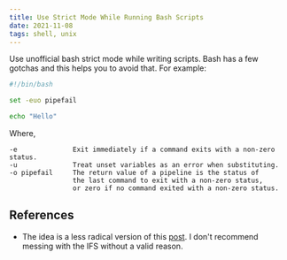 ```yaml
---
title: Use Strict Mode While Running Bash Scripts
date: 2021-11-08
tags: shell, unix
---
```


Use unofficial bash strict mode while writing scripts. Bash has a few gotchas and this helps you to avoid that. For example:

```bash
#!/bin/bash

set -euo pipefail

echo "Hello"
```

Where,

```
-e              Exit immediately if a command exits with a non-zero status.
-u              Treat unset variables as an error when substituting.
-o pipefail     The return value of a pipeline is the status of
                the last command to exit with a non-zero status,
                or zero if no command exited with a non-zero status.
```

## References

*  The idea is a less radical version of this [post](http://redsymbol.net/articles/unofficial-bash-strict-mode/). I don't recommend messing with the IFS without a valid reason.
